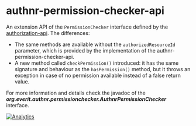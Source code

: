 # authnr-permission-checker-api

An extension API of the ```PermissionChecker``` interface defined by the 
[authorization-api][1]. The differences:
 - The same methods are available without the ```authorizedResourceId``` 
 parameter, which is provided by the implementation of the 
 authnr-permission-checker-api.
 - A new method called ```checkPermission()``` introduced: it has the same 
 signature and behaviour as the ```hasPermission()``` method, but it throws 
 an exception in case of no permission available instead of a false return 
 value.

For more information and details check the javadoc of the 
___org.everit.authnr.permissionchecker.AuthnrPermissionChecker___ 
interface.

[![Analytics](https://ga-beacon.appspot.com/UA-15041869-4/everit-org/authorization-api)](https://github.com/igrigorik/ga-beacon)

[1]: https://github.com/everit-org/authorization-api
